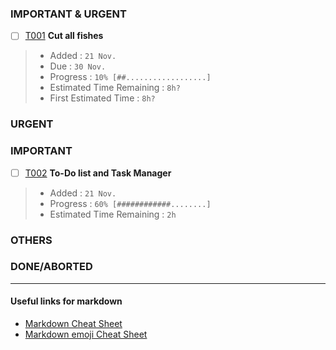 
### IMPORTANT & URGENT
- [ ] [T001](Tasks/T001.md) **Cut all fishes**  
> - Added : <code>21 Nov.</code>   
> - Due : <code>30 Nov.</code>   
> - Progress : <code>10% [##..................]</code>   
> - Estimated Time Remaining : <code>8h?</code>   
> - First Estimated Time : <code>8h?</code>    

### URGENT

### IMPORTANT

- [ ] [T002](Tasks/T002.md) **To-Do list and Task Manager**
> - Added : <code>21 Nov.</code>
> - Progress : <code>60% [############........]</code>
> - Estimated Time Remaining : <code>2h</code>


### OTHERS

### DONE/ABORTED


------

#### Useful links for markdown
- [Markdown Cheat Sheet](https://github.com/adam-p/markdown-here/wiki/Markdown-Cheatsheet)
- [Markdown emoji Cheat Sheet](http://www.webpagefx.com/tools/emoji-cheat-sheet/)
